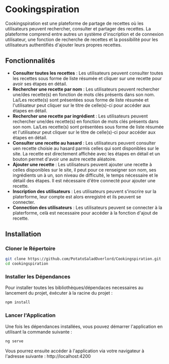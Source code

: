 # Cookingspiration

Cookingspiration est une plateforme de partage de recettes où les utilisateurs peuvent rechercher, consulter et partager des recettes. La plateforme comprend entre autres un système d'inscription et de connexion utilisateur, une fonction de recherche de recettes et la possibilité pour les utilisateurs authentifiés d'ajouter leurs propres recettes.

## Fonctionnalités

- **Consulter toutes les recettes** : Les utilisateurs peuvent consulter toutes les recettes sous forme de liste résumée et cliquer sur une recette pour avoir ses étapes en détail.
- **Rechercher une recette par nom** : Les utilisateurs peuvent rechercher une/des recette(s) en fonction de mots clés présents dans son nom. La/Les recette(s) sont présentées sous forme de liste résumée et l'utilisateur peut cliquer sur le titre de celle(s)-ci pour accéder aux étapes en détail. 
- **Rechercher une recette par ingrédient** : Les utilisateurs peuvent rechercher une/des recette(s) en fonction de mots clés présents dans son nom. La/Les recette(s) sont présentées sous forme de liste résumée et l'utilisateur peut cliquer sur le titre de celle(s)-ci pour accéder aux étapes en détail.
- **Consulter une recette au hasard** : Les utilisateurs peuvent consulter uen recette choisie au hasard parmis celles qui sont disponibles sur le site. La recette est directement affichée avec les étapes en détail et un bouton permet d'avoir une autre recette aléatoire.
- **Ajouter une recette** : Les utilisateurs peuvent ajouter une recette à celles disponibles sur le site, il peut pour ce renseigner son nom, ses ingrédients un à un, son niveau de difficulté, le temps nécessaire et le détaiil des étapes. Il est nécessaire d'être connecté pour ajouter une recette. 
- **Inscription des utilisateurs** : Les utilisateurs peuvent s'inscrire sur la platerforme, leur compte est alors enregistré et ils peuvent se connecter.
- **Connection des utilisateurs** : Les utilisateurs peuvent se connecter à la platerforme, celà est necessaire pour accéder à la fonction d'ajout de recette.


## Installation

### Cloner le Répertoire

```bash
git clone https://github.com/PotatoSaladOverlord/Cookingspiration.git
cd cookingspiration
```

### Installer les Dépendances

Pour installer toutes les bibliothèques/dépendaces necessaires au lancement du projet, éxécuter à la racine du projet :

```bash
npm install
```

### Lancer l'Application

Une fois les dépendances installées, vous pouvez démarrer l'application en utilisant la commande suivante :

```bash
ng serve
```

Vous pourrez ensuite accéder à l'application via votre navigateur à l'adresse suivante : http://localhost:4200

